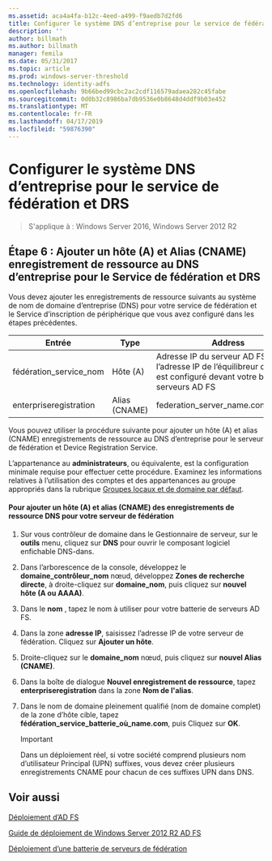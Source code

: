 ```yaml
---
ms.assetid: aca4a4fa-b12c-4eed-a499-f9aedb7d2fd6
title: Configurer le système DNS d’entreprise pour le service de fédération et DRS
description: ''
author: billmath
ms.author: billmath
manager: femila
ms.date: 05/31/2017
ms.topic: article
ms.prod: windows-server-threshold
ms.technology: identity-adfs
ms.openlocfilehash: 9b66bed99cbc2ac2cdf116579adaea282c45fabe
ms.sourcegitcommit: 0d0b32c8986ba7db9536e0b8648d4ddf9b03e452
ms.translationtype: MT
ms.contentlocale: fr-FR
ms.lasthandoff: 04/17/2019
ms.locfileid: "59876390"
---
```

# <a name="configure-corporate-dns-for-the-federation-service-and-drs"></a>Configurer le système DNS d’entreprise pour le service de fédération et DRS

>S'applique à : Windows Server 2016, Windows Server 2012 R2
  
## <a name="step-6-add-a-host-a-and-alias-cname-resource-record-to-corporate-dns-for-the-federation-service-and-drs"></a>Étape 6 : Ajouter un hôte \(A\) et Alias \(CNAME\) enregistrement de ressource au DNS d’entreprise pour le Service de fédération et DRS  
Vous devez ajouter les enregistrements de ressource suivants au système de nom de domaine d’entreprise \(DNS\) pour votre service de fédération et le Service d’inscription de périphérique que vous avez configuré dans les étapes précédentes.  
  
|Entrée|Type|Address|  
|---------|--------|-----------|  
|fédération\_service\_nom|Hôte \(A\)|Adresse IP du serveur AD FS ou l’adresse IP de l’équilibreur de charge est configuré devant votre batterie de serveurs AD FS|  
|enterpriseregistration|Alias \(CNAME\)|federation\_server\_name.contoso.com|  
  
Vous pouvez utiliser la procédure suivante pour ajouter un hôte \(A\) et alias \(CNAME\) enregistrements de ressource au DNS d’entreprise pour le serveur de fédération et Device Registration Service.  
  
L’appartenance au **administrateurs**, ou équivalente, est la configuration minimale requise pour effectuer cette procédure.  Examinez les informations relatives à l’utilisation des comptes et des appartenances au groupe appropriés dans la rubrique [Groupes locaux et de domaine par défaut](https://go.microsoft.com/fwlink/?LinkId=83477).   
  
#### <a name="to-add-a-host-a-and-alias-cname-resource-records-to-dns-for-your-federation-server"></a>Pour ajouter un hôte \(A\) et alias \(CNAME\) des enregistrements de ressource DNS pour votre serveur de fédération  
  
1.  Sur vous contrôleur de domaine dans le Gestionnaire de serveur, sur le **outils** menu, cliquez sur **DNS** pour ouvrir le composant logiciel enfichable DNS\-dans.  
  
2.  Dans l’arborescence de la console, développez le **domaine\_contrôleur\_nom** nœud, développez **Zones de recherche directe**, à droite\-cliquez sur **domaine\_nom**, puis cliquez sur **nouvel hôte \(A ou AAAA\)**.  
  
3.  Dans le **nom** , tapez le nom à utiliser pour votre batterie de serveurs AD FS.  
  
4.  Dans la zone **adresse IP**, saisissez l’adresse IP de votre serveur de fédération. Cliquez sur **Ajouter un hôte**.  
  
5.  Droite\-cliquez sur le **domaine\_nom** nœud, puis cliquez sur **nouvel Alias \(CNAME\)**.  
  
6.  Dans la boîte de dialogue **Nouvel enregistrement de ressource**, tapez **enterpriseregistration** dans la zone **Nom de l'alias**.  
  
7.  Dans le nom de domaine pleinement qualifié \(nom de domaine complet\) de la zone d’hôte cible, tapez **fédération\_service\_batterie\_où\_name.com**, puis Cliquez sur **OK**.  
  
    > [!IMPORTANT]  
    > Dans un déploiement réel, si votre société comprend plusieurs nom d’utilisateur Principal \(UPN\) suffixes, vous devez créer plusieurs enregistrements CNAME pour chacun de ces suffixes UPN dans DNS.  
  
## <a name="see-also"></a>Voir aussi 

[Déploiement d’AD FS](../../ad-fs/AD-FS-Deployment.md)  

[Guide de déploiement de Windows Server 2012 R2 AD FS](../../ad-fs/deployment/Windows-Server-2012-R2-AD-FS-Deployment-Guide.md)  
 
[Déploiement d’une batterie de serveurs de fédération](../../ad-fs/deployment/Deploying-a-Federation-Server-Farm.md)  
  

